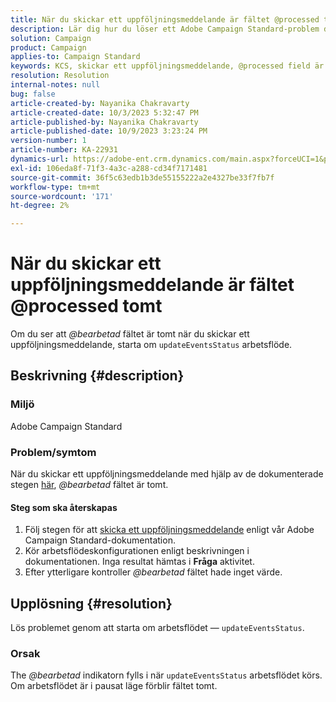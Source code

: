 ```yaml
---
title: När du skickar ett uppföljningsmeddelande är fältet @processed tomt
description: Lär dig hur du löser ett Adobe Campaign Standard-problem där fältet @processed förblir tomt när du skickar ett uppföljningsmeddelande. Starta om arbetsflödet.
solution: Campaign
product: Campaign
applies-to: Campaign Standard
keywords: KCS, skickar ett uppföljningsmeddelande, @processed field är tom, ACS, startar om arbetsflödet
resolution: Resolution
internal-notes: null
bug: false
article-created-by: Nayanika Chakravarty
article-created-date: 10/3/2023 5:32:47 PM
article-published-by: Nayanika Chakravarty
article-published-date: 10/9/2023 3:23:24 PM
version-number: 1
article-number: KA-22931
dynamics-url: https://adobe-ent.crm.dynamics.com/main.aspx?forceUCI=1&pagetype=entityrecord&etn=knowledgearticle&id=5fdf94d8-1262-ee11-be6e-6045bd006b3d
exl-id: 106eda8f-71f3-4a3c-a288-cd34f7171481
source-git-commit: 36f5c63edb1b3de55155222a2e4327be33f7fb7f
workflow-type: tm+mt
source-wordcount: '171'
ht-degree: 2%

---
```


# När du skickar ett uppföljningsmeddelande är fältet @processed tomt


Om du ser att *@bearbetad* fältet är tomt när du skickar ett uppföljningsmeddelande, starta om `updateEventsStatus` arbetsflöde.

## Beskrivning {#description}


### Miljö

Adobe Campaign Standard

### Problem/symtom

När du skickar ett uppföljningsmeddelande med hjälp av de dokumenterade stegen [här](https://experienceleague.adobe.com/docs/campaign-standard/using/communication-channels/transactional-messaging/follow-up-messages.html?lang=en#sending-a-follow-up-message), *@bearbetad* fältet är tomt.

#### <b>Steg som ska återskapas</b>

1. Följ stegen för att [skicka ett uppföljningsmeddelande](https://experienceleague.adobe.com/docs/campaign-standard/using/communication-channels/transactional-messaging/follow-up-messages.html?lang=en#sending-a-follow-up-message) enligt vår Adobe Campaign Standard-dokumentation.
2. Kör arbetsflödeskonfigurationen enligt beskrivningen i dokumentationen. Inga resultat hämtas i <b>Fråga</b> aktivitet.
3. Efter ytterligare kontroller *@bearbetad* fältet hade inget värde.



## Upplösning {#resolution}


Lös problemet genom att starta om arbetsflödet — `updateEventsStatus`.

### Orsak

The *@bearbetad* indikatorn fylls i när `updateEventsStatus` arbetsflödet körs. Om arbetsflödet är i pausat läge förblir fältet tomt.

